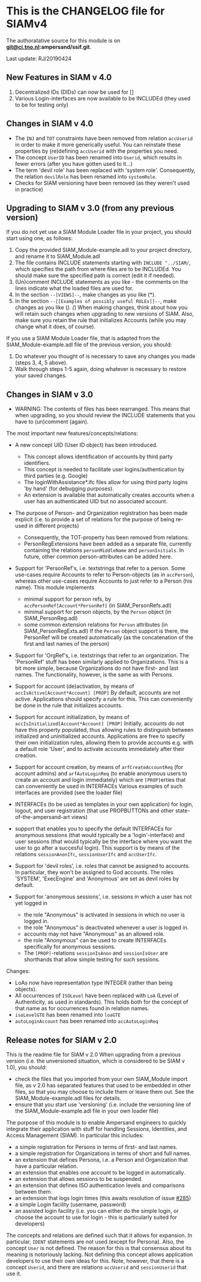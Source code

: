 # This is the CHANGELOG file for SIAMv4

The authoratative source for this module is on **git@ci.tno.nl:ampersand/ssif.git**.

Last update: RJ/20190424

## New Features in SIAM v 4.0

1. Decentralized IDs (DIDs) can now be used for [*<!--to be elaborated-->*]
2. Various Login-interfaces are now available to be INCLUDEd (they used to be for testing only)

## Changes in SIAM v 4.0

- The `INJ` and `TOT` constraints have been removed from relation `accUserid`
  in order to make it more generically useful. You can reinstate these properties
  by (re)defining `accUserid` with the properties you need.
- The concept `UserID` has been renamed into `Userid`, which results in fewer errors
  (after you have gotten used to it...)
- The term 'devil role' has been replaced with 'system role'. Consequently, the relation `devilRole` has been renamed into `systemRole`.
- Checks for SIAM versioning have been removed (as they weren't used in practice)

## Upgrading to SIAM v 3.0 (from any previous version)

If you do not yet use a SIAM Module Loader file in your project, you should start using one, as follows:

1. Copy the provided SIAM_Module-example.adl to your project directory, and rename it to SIAM_Module.adl
2. The file contains INCLUDE statements starting with `INCLUDE "../SIAM/`,
   which specifies the path from where files are to be INCLUDEd.
   You should make sure the specified path is correct (edit it if needed).
3. (Un)comment INCLUDE statements as you like - the comments on the lines indicate what the loaded files are used for.
4. In the section `--[VIEWS]--`, make changes as you like (*).
5. In the section `--[[Examples of possibly useful RULEs]]--`, make changes as you like (*).
(*) When making changes, think about how you will retain such changes when upgrading to new versions of SIAM.
    Also, make sure you retain the rule that initializes Accounts (while you may change what it does, of course).

If you use a SIAM Module Loader file, that is adapted from the SIAM_Module-example.adl file of the previous version, you should:

1. Do whatever you thought of is necessary to save any changes you made (steps 3, 4, 5 above).
2. Walk through steps 1-5 again, doing whatever is necessary to restore your saved changes.

## Changes in SIAM v 3.0

- WARNING: The contents of files has been rearranged. This means that when upgrading,
  so you should review the INCLUDE statements that you have to (un)comment (again).

The most important new features/concepts/relations:

- A new concept UID (User ID object) has been introduced.
  - This concept allows identification of accounts by third party identifiers.
  - This concept is needed to facilitate user logins/authentication by third parties (e.g. Google)
  - The loginWithAssistance*.ifc files allow for using third party logins 'by hand' (for debugging purposes).
  - An extension is available that automatically creates accounts when a user has an authenticated UID but no associated account.

- The purpose of Person- and Organization registration has been made explicit
  (i.e. to provide a set of relations for the purpose of being re-used in different projects)
  - Consequently, the TOT-property has been removed from relations.
  - PersonRegExtensions have been added as a separate file,
    currently containing the relations `personMiddleName` and `personInitials`.
    In future, other common person-attributes can be added here.

- Support for 'PersonRef's, i.e. textstrings that refer to a person.
  Some use-cases require Accounts to refer to Person-objects (as in `accPerson`), whereas
  other use-cases require Accounts to just refer to a Person (his name).
  This module implements
  - minimal support for person refs, by `accPersonRef[Account*PersonRef]` (in SIAM_PersonRefs.adl)
  - minimal support for person objects, by the `Person` object (in SIAM_PersonReg.adl)
  - some common extension relations for `Person` attributes (in SIAM_PersonRegExts.adl)
  If the `Person` object support is there, the PersonRef will be created automatically
  (as the concatenation of the first and last names of the person)

- Support for 'OrgRef's, i.e. textstrings that refer to an organization.
  The 'PersonRef' stuff has been similarly applied to Organizations.
  This is a bit more simple, because Organizations do not have first- and last names.
  The functionality, however, is the same as with Persons.

- Support for account (de)activation, by means of `accIsActive[Account*Account] [PROP]`
  By default, accounts are not active. Applications should specify a rule for this.
  This can conveniently be done in the rule that initializes accounts.

- Support for account initialization, by means of `accIsInitialized[Account*Account] [PROP]`
  Initially, accounts do not have this property populated, thus allowing rules to distinguish
  between initialized and uninitialized accounts. Applications are free to specify their own
  initialization rules, allowing them to provide accounts e.g. with a default role 'User',
  and to activate accounts immediately after their creation.

- Support for account creation, by means of `arfCreateAccountReq` (for account admins)
  and `arfAutoLoginReq` (to enable anonymous users to create an account and login immediately)
  which are `[PROP]`erties that can conveniently be used in INTERFACEs
  Various examples of such interfaces are provided (see the loader file)

- INTERFACEs (to be used as templates in your own application) for login, logout, and
  user registration (that use PROPBUTTONs and other state-of-the-ampersand-art views)

- support that enables you to specify the default INTERFACEs for anonymous sessions
  (that would typically be a 'login'-interface) and user sessions (that would typically
  be the interface where you want the user to go after a succesful login).
  This support is by means of the relations `sessionAnonIfc`, `sessionUserIfc` and `accUserIfc`.

- Support for 'devil roles', i.e. roles that cannot be assigned to accounts.
  In particular, they won't be assigned to God accounts.
  The roles 'SYSTEM', 'ExecEngine' and 'Anonymous' are set as devil roles by default.

- Support for 'anonymous sessions', i.e. sessions in which a user has not yet logged in
  - the role "Anonymous" is activated in sessions in which no user is logged in.
  - the role "Anonymous" is deactivated whenever a user is logged in.
  - accounts may not have "Anonymous" as an allowed role.
  - the role "Anonymous" can be used to create INTERFACEs specifically for anonymous sessions.
  - The `[PROP]`-relations `sessionIsAnon` and `sessionIsUser` are shorthands that allow simple testing for such sessions.

Changes:

- LoAs now have representation type INTEGER (rather than being objects).
- All occurrences of `ISOLevel` have been replaced with `LoA` (Level of Authenticity, as used in standards). This holds both for the concept of that name as for occurrences found in relation names.
- `isoLevelGTE` has been renamed into `loaGTE`
- `autoLoginAccount` has been renamed into `accAutoLoginReq`

## Release notes for SIAM v 2.0

This is the readme file for SIAM v 2.0
When upgrading from a previous version (i.e. the unversioned situation, which is considered to be SIAM v 1.0), you should:

- check the files that you imported from your own SIAM_Module import file, as v 2.0 has separated features that used to be embedded in other files, so that you may choose to include them or leave them out. See the SIAM_Module-example.adl files for details.
- ensure that you start use 'versioning' (i.e. include the versioning line of the SIAM_Module-example.adl file in your own loader file)

The purpose of this module is to enable Ampersand engineers to quickly integrate their application with stuff for handling Sessions, Identities, and Access Management (SIAM).
In particular this includes:

- a simple registration for Persons in terms of first- and last names.
- a simple registration for Organizations in terms of short and full names.
- an extension that defines Persona, i.e. a Person and Organization that have a particular relation.
- an extension that enables one account to be logged in automatically.
- an extension that allows sessions to be suspended.
- an extension that defines ISO authentication levels and comparisons between them.
- an extension that logs login times (this awaits resolution of issue [#285](https://github.com/AmpersandTarski/ampersand/issues/285))
- a simple Login facility (username, password)
- an assisted login facility (i.e. you can either do the simple login, or choose the account to use for login - this is particularly suited for developers)

The concepts and relations are defined such that it allows for expansion.
In particular, `IDENT` statements are not used (except for Persona).
Also, the concept `User` is not defined. The reason for this is that consensus about its meaning is notoriously lacking. Not defining this concept allows application developers to use their own ideas for this. Note, however, that there is a concept `Userid`, and there are relations `accUserid` and `sessionUserid` that use it.
